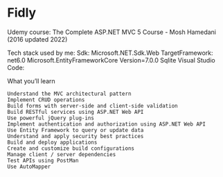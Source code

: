 # Fidly
Udemy course: 
The Complete ASP.NET MVC 5 Course - Mosh Hamedani (2016 updated 2022) 

Tech stack used by me: 
Sdk: Microsoft.NET.Sdk.Web
TargetFramework: net6.0
Microsoft.EntityFrameworkCore Version=7.0.0
Sqlite
Visual Studio Code:

What you’ll learn

    Understand the MVC architectural pattern
    Implement CRUD operations
    Build forms with server-side and client-side validation
    Build RESTful services using ASP.NET Web API
    Use powerful jQuery plug-ins
    Implement authentication and authorization using ASP.NET Web API
    Use Entity Framework to query or update data
    Understand and apply security best practices
    Build and deploy applications
    Create and customize build configurations
    Manage client / server dependencies
    Test APIs using PostMan
    Use AutoMapper
